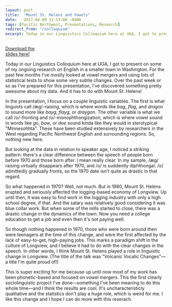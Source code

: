 ```yaml
---
layout: post
title:  "Mount St. Helens and Vowels"
date:   2017-04-08 11:15:00 -0400
tags: [Pacific Northwest, Presentations, Research]
redirect_from: "/colloquium"
excerpt: Today in our Linguistics Colloquium here at UGA, I got to present on some of my ongoing research on English in a smaller town in Washington. For the past few months I've mostly looked at vowel mergers and using lots of statistical tests to show some very subtle changes. Over the past week or so as I've prepared for this presentation, I've discovered something pretty awesome about my data. And it has to do with Mount St. Helens!
---
```


<div class="biglink"><a href="/downloads/170407-Colloquium.pdf" title="download Colloquium PDF" class="nodot">Download the <br />slides here!</a></div>

Today in our Linguistics Colloquium here at UGA, I got to present on some of my ongoing research on English in a smaller town in Washington. For the past few months I've mostly looked at vowel mergers and using lots of statistical tests to show some very subtle changes. Over the past week or so as I've prepared for this presentation, I've discovered something pretty awesome about my data. And it has to do with Mount St. Helens!

In the presentation, I focus on a couple linguistic variables. The first is what linguists call /æg/-raising, which is where words like *bag*, *flag*, and *dragon* to sound more like *bayg*, *flayg*, or *draygon*. The other variable is what we call /o/-fronting and /o/-monophthongization, which is where vowel sound in words like *go*, *bow*, or *doe* sound kinda like they would in sterotypical "Minnesohhta". These have been studied extensively by researchers in the West regarding Pacific Northwest English and surrounding regions. So, nothing new here. 

But looking at the data in relation to speaker age, I noticed a striking pattern: there's a clear difference between the speech of people born before 1970 and those born after. I mean really clear. In my sample, /æg/ raising virtually disappears after 1970, and /o/ is suddently diphthongal. /o/ admittedly gradually fronts, so the 1970 date isn't quite as drastic in that regard. 

So what happened in 1970? Well, not much. But in 1980, Mount St. Helens erupted and seriously affected the logging-based economy of Longview. Up until then, it was easy to find work in the logging industry with only a high school degree, if that. And the salary was relatively good considering it was blue collar work. But when some of the mills started to close, there was a drastic change in the dynamics of the town. Now you need a college education to get a job and even then it's not paying well. 

So though nothing happened in 1970, those who were born around then were teenagers at the time of this change, and were the first affected by the lack of easy-to-get, high-paying jobs. This marks a paradigm shift in the culture of Longview, and I believe it had to do with the clear changes in the speech. In other words, I think Mount St. Helens played a role in linguistic change in Longview. (The title of the talk was "Volcanic Vocalic Changes"—a title I'm quite proud of!)

This is super exciting for me because up until now most of my work has been phonetic-based and focused on vowel mergers. This the first clearly sociolinguistic project I've done—something I've been meaning to do this whole time—and I think the results are cool. It's uncharacteristicly qualitative and the statistics don't play a huge role, which is weird for me. I like this change and I hope I can do more with this reserach.